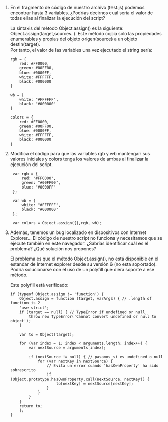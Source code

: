 
1.  En el fragmento de código de nuestro archivo (test.js) podemos encontrar hasta 3 variables. ¿Podrías decirnos cuál sería el valor de todas ellas al finalizar la ejecución del script?

    La sintaxis del método Object.assign() es la siguiente:
    Object.assign(target,sources..). Este método copia sólo las propiedades enumerables y propias del objeto origen(source) a un objeto destin(target).  
    Por tanto, el valor de las variables una vez ejecutado el string sería:
        
        rgb = {
            red: #FF0000,
            green: #00FF00,
            blue: #0000FF,
            white: #FFFFFF,
            black: #000000
        }

        wb = {
            white: "#FFFFFF",
            black: "#000000"
        }

        colors = {
            red: #FF0000,
            green: #00FF00,
            blue: #0000FF,
            white: #FFFFFF,
            black: #000000
        }

2. Modifica el código para que las variables rgb y wb mantengan sus valores iniciales y colors tenga los valores de ambas al finalizar la ejecución del script.

        var rgb = {
            red: "#FF0000",
            green: "#00FF00",
            blue: "#0000FF"
        };

        var wb = {
            white: "#FFFFFF",
            black: "#000000"
        };

        var colors = Object.assign({},rgb, wb);

3.  Además, tenemos un bug localizado en dispositivos con Internet Explorer… El código de nuestro script no funciona y necesitamos que se ejecute también en este navegador. ¿Sabrías identificar cuál es el problema? ¿Qué solución nos propones?

    El problema es que el método Object.assign(), no está disponible en el estandar de Internet explorer desde su versión 6 (no esta soportado).
    Podría solucionarse con el uso de un polyfill que diera soporte a ese método.

    Este polyfill está verificado:

        if (typeof Object.assign != 'function') {
            Object.assign = function (target, varArgs) { // .length of function is 2
            'use strict';
            if (target == null) { // TypeError if undefined or null
                throw new TypeError('Cannot convert undefined or null to object');
            }

            var to = Object(target);

            for (var index = 1; index < arguments.length; index++) {
                var nextSource = arguments[index];

                if (nextSource != null) { // pasamos si es undefined o null
                    for (var nextKey in nextSource) {
                        // Evita un error cuando 'hasOwnProperty' ha sido sobrescrito
                        if (Object.prototype.hasOwnProperty.call(nextSource, nextKey)) {
                            to[nextKey] = nextSource[nextKey];
                        }
                    }
                }
            }
            return to;
            };
        }
